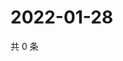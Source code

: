 # 2022-01-28

共 0 条

<!-- BEGIN WEIBO -->
<!-- 最后更新时间 Fri Jan 28 2022 14:13:57 GMT+0800 (China Standard Time) -->

<!-- END WEIBO -->

